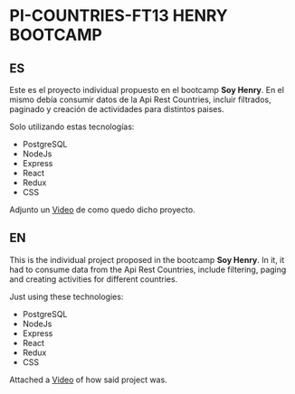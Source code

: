 # PI-COUNTRIES-FT13 HENRY BOOTCAMP

## ES
Este es el proyecto individual propuesto en el bootcamp **Soy Henry**.
En el mismo debía consumir datos de la Api Rest Countries, incluir filtrados, paginado y creación de actividades para distintos paises.

Solo utilizando estas tecnologías:
- PostgreSQL
- NodeJs
- Express
- React
- Redux
- CSS

Adjunto un [Video](https://www.youtube.com/watch?v=zC_5KX4OgIo) de como quedo dicho proyecto.


## EN 

This is the individual project proposed in the bootcamp **Soy Henry**.
In it, it had to consume data from the Api Rest Countries, include filtering, paging and creating activities for different countries.

Just using these technologies:
- PostgreSQL
- NodeJs
- Express
- React
- Redux
- CSS

Attached a [Video](https://www.youtube.com/watch?v=zC_5KX4OgIo) of how said project was.
